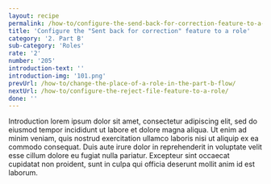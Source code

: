 ```yaml
---
layout: recipe
permalink: /how-to/configure-the-send-back-for-correction-feature-to-a-role/
title: 'Configure the "Sent back for correction" feature to a role'
category: '2. Part B'
sub-category: 'Roles'
rate: '2'
number: '205'
introduction-text: ''
introduction-img: '101.png'
prevUrl: /how-to/change-the-place-of-a-role-in-the-part-b-flow/
nextUrl: /how-to/configure-the-reject-file-feature-to-a-role/
done: ''
---
```


Introduction lorem ipsum dolor sit amet, consectetur adipiscing elit, sed do eiusmod tempor incididunt ut labore et dolore magna aliqua. Ut enim ad minim veniam, quis nostrud exercitation ullamco laboris nisi ut aliquip ex ea commodo consequat. Duis aute irure dolor in reprehenderit in voluptate velit esse cillum dolore eu fugiat nulla pariatur. Excepteur sint occaecat cupidatat non proident, sunt in culpa qui officia deserunt mollit anim id est laborum.


